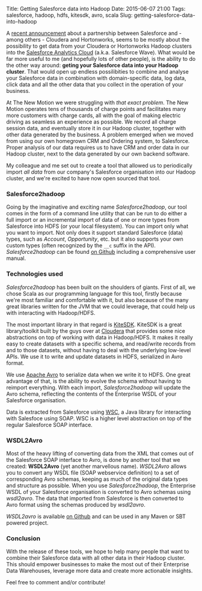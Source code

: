 Title: Getting Salesforce data into Hadoop
Date: 2015-06-07 21:00
Tags: salesforce, hadoop, hdfs, kitesdk, avro, scala
Slug: getting-salesforce-data-into-hadoop

A [recent announcement](http://www.forbes.com/sites/alexkonrad/2015/05/28/salesforce-teams-up-to-bring-big-data-to-analytics-cloud/) about a partnership between Salesforce and - among others - Cloudera and Hortonworks, seems to be mostly about the possibility to get data from your Cloudera or Hortonworks Hadoop clusters into the [Salesforce Analytics Cloud](http://www.salesforce.com/eu/analytics-cloud/overview/) (a.k.a. Salesforce Wave). What would be far more useful to me (and hopefully lots of other people), is the ability to do the other way around: **geting your Salesforce data into your Hadoop cluster**. That would open up endless possilibities to combine and analyse your Salesforce data in combination with domain-specific data, log data, click data and all the other data that you collect in the operation of your business.

At The New Motion we were struggling with _that exact problem_. The New Motion operates tens of thousands of charge points and facilitates many more customers with charge cards, all with the goal of making electric driving as seamless an experience as possible. We record all charge session data, and eventually store it in our Hadoop cluster, together with other data generated by the business. A problem emerged when we moved from using our own homegrown CRM and Ordering system, to Salesforce. Proper analysis of our data requires us to have CRM and order data in our Hadoop cluster, next to the data generated by our own backend software.

My colleague and me set out to create a tool that allowed us to periodically import _all data_ from our company's Salesforce organisation into our Hadoop cluster, and we're excited to have now open sourced that tool.

### Salesforce2hadoop

Going by the imaginative and exciting name _Salesforce2hadoop_, our tool comes in the form of a command line utility that can be run to do either a full import or an incremental import of data of one or more types from Salesforce into HDFS (or your local filesystem). You can import only what you want to import. Not only does it support standard Salesforce (data) types, such as _Account_, _Opportunity_, etc. but it also supports your own custom types (often recognized by the `__c` suffix in the API). _Salesforce2hadoop_ can be found [on Github](https://github.com/datadudes/salesforce2hadoop) including a comprehensive user manual.

### Technologies used

_Salesforce2hadoop_ has been built on the shoulders of giants. First of all, we chose Scala as our programming language for this tool, firstly because we're most familiar and comfortable with it, but also because of the many great libraries written for the JVM that we could leverage, that could help us with interacting with Hadoop/HDFS. 

The most important library in that regard is [KiteSDK](http://kitesdk.org/). KiteSDK is a great library/toolkit built by the guys over at [Cloudera](http://www.cloudera.com/) that provides some nice abstractions on top of working with data in Hadoop/HDFS. It makes it really easy to create datasets with a specific schema, and read/write records from and to those datasets, without having to deal with the underlying low-level APIs. We use it to write and update datasets in HDFS, serialized in Avro format.

We use [Apache Avro](https://avro.apache.org/) to serialize data when we write it to HDFS. One great advantage of that, is the ability to evolve the schema without having to reimport everything. With each import, _Salesforce2hadoop_ will update the Avro schema, reflecting the contents of the Enterprise WSDL of your Salesforce organisation.

Data is extracted from Salesforce using [WSC](https://github.com/forcedotcom/wsc), a Java library for interacting with Salesfoce using SOAP. WSC is a higher level abstraction on top of the regular Salesforce SOAP interface.

### WSDL2Avro

Most of the heavy lifting of converting data from the XML that comes out of the Salesforce SOAP interface to Avro, is done by another tool that we created: **WSDL2Avro** (yet another marvellous name). _WSDL2Avro_ allows you to convert any WSDL file (SOAP webservice definition) to a set of corresponding Avro schemas, keeping as much of the original data types and structure as possible. When you use _Salesforce2hadoop_, the Enterprise WSDL of your Salesforce organisation is converted to Avro schemas using _wsdl2avro_. The data that imported from Salesforce is then converted to Avro format using the schemas produced by _wsdl2avro_.

_WSDL2avro_ is available [on Github](https://github.com/datadudes/wsdl2avro) and can be used in any Maven or SBT powered project.

### Conclusion

With the release of these tools, we hope to help many people that want to combine their Salesforce data with all other data in their Hadoop cluster. This should empower businesses to make the most out of their Enterprise Data Warehouses, leverage more data and create more actionable insights.

Feel free to comment and/or contribute!